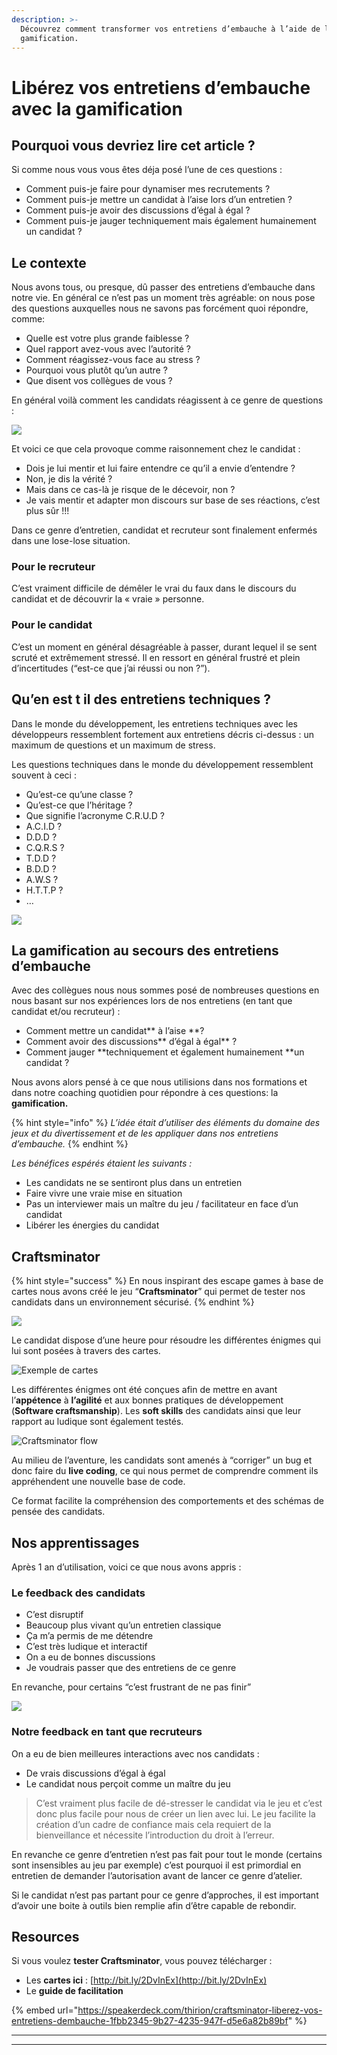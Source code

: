 ```yaml
---
description: >-
  Découvrez comment transformer vos entretiens d’embauche à l’aide de la
  gamification.
---
```


# Libérez vos entretiens d’embauche avec la gamification

## Pourquoi vous devriez lire cet article ?

Si comme nous vous vous êtes déja posé l’une de ces questions :

* Comment puis-je faire pour dynamiser mes recrutements ?
* Comment puis-je mettre un candidat à l’aise lors d’un entretien ?
* Comment puis-je avoir des discussions d’égal à égal ?
* Comment puis-je jauger techniquement mais également humainement un candidat ?

## Le contexte <a href="7f01" id="7f01"></a>

Nous avons tous, ou presque, dû passer des entretiens d’embauche dans notre vie. En général ce n’est pas un moment très agréable: on nous pose des questions auxquelles nous ne savons pas forcément quoi répondre, comme:

* Quelle est votre plus grande faiblesse ?
* Quel rapport avez-vous avec l’autorité ?
* Comment réagissez-vous face au stress ?
* Pourquoi vous plutôt qu’un autre ?
* Que disent vos collègues de vous ?

En général voilà comment les candidats réagissent à ce genre de questions :

![](<../.gitbook/assets/image (274).png>)

Et voici ce que cela provoque comme raisonnement chez le candidat :

* Dois je lui mentir et lui faire entendre ce qu’il a envie d’entendre ?
* Non, je dis la vérité ?
* Mais dans ce cas-là je risque de le décevoir, non ?
* Je vais mentir et adapter mon discours sur base de ses réactions, c’est plus sûr !!!

Dans ce genre d’entretien, candidat et recruteur sont finalement enfermés dans une lose-lose situation.

### Pour le recruteur <a href="e9ff" id="e9ff"></a>

C’est vraiment difficile de démêler le vrai du faux dans le discours du candidat et de découvrir la « vraie » personne.

### Pour le candidat <a href="95e3" id="95e3"></a>

C’est un moment en général désagréable à passer, durant lequel il se sent scruté et extrêmement stressé. Il en ressort en général frustré et plein d’incertitudes (“est-ce que j’ai réussi ou non ?”).

## Qu’en est t il des entretiens techniques ? <a href="5545" id="5545"></a>

Dans le monde du développement, les entretiens techniques avec les développeurs ressemblent fortement aux entretiens décris ci-dessus : un maximum de questions et un maximum de stress.

Les questions techniques dans le monde du développement ressemblent souvent à ceci :

* Qu’est-ce qu’une classe ?
* Qu’est-ce que l’héritage ?
* Que signifie l’acronyme C.R.U.D ?
* A.C.I.D ?
* D.D.D ?
* C.Q.R.S ?
* T.D.D ?
* B.D.D ?
* A.W.S ?
* H.T.T.P ?
* …

![](<../.gitbook/assets/image (275).png>)

## La gamification au secours des entretiens d’embauche <a href="4c2d" id="4c2d"></a>

Avec des collègues nous nous sommes posé de nombreuses questions en nous basant sur nos expériences lors de nos entretiens (en tant que candidat et/ou recruteur) :

* Comment mettre un candidat** à l’aise **?
* Comment avoir des discussions** d’égal à égal** ?
* Comment jauger **techniquement et également humainement **un candidat ?

Nous avons alors pensé à ce que nous utilisions dans nos formations et dans notre coaching quotidien pour répondre à ces questions: la **gamification.**

{% hint style="info" %}
_L’idée était d’utiliser des éléments du domaine des jeux et du divertissement et de les appliquer dans nos entretiens d’embauche._
{% endhint %}

_Les bénéfices espérés étaient les suivants :_

* Les candidats ne se sentiront plus dans un entretien
* Faire vivre une vraie mise en situation
* Pas un interviewer mais un maître du jeu / facilitateur en face d’un candidat
* Libérer les énergies du candidat

## Craftsminator <a href="271d" id="271d"></a>

{% hint style="success" %}
En nous inspirant des escape games à base de cartes nous avons créé le jeu “**Craftsminator**” qui permet de tester nos candidats dans un environnement sécurisé.
{% endhint %}

![](<../.gitbook/assets/image (276).png>)

Le candidat dispose d’une heure pour résoudre les différentes énigmes qui lui sont posées à travers des cartes.

![Exemple de cartes](<../.gitbook/assets/image (280).png>)

Les différentes énigmes ont été conçues afin de mettre en avant l’**appétence** à **l’agilité** et aux bonnes pratiques de développement (**Software craftsmanship**). Les **soft skills** des candidats ainsi que leur rapport au ludique sont également testés.

![Craftsminator flow](<../.gitbook/assets/image (279).png>)

Au milieu de l’aventure, les candidats sont amenés à “corriger” un bug et donc faire du **live coding**, ce qui nous permet de comprendre comment ils appréhendent une nouvelle base de code.

Ce format facilite la compréhension des comportements et des schémas de pensée des candidats.

## Nos apprentissages <a href="8576" id="8576"></a>

Après 1 an d’utilisation, voici ce que nous avons appris :

### Le feedback des candidats <a href="79b9" id="79b9"></a>

* C’est disruptif
* Beaucoup plus vivant qu’un entretien classique
* Ça m’a permis de me détendre
* C’est très ludique et interactif
* On a eu de bonnes discussions
* Je voudrais passer que des entretiens de ce genre

En revanche, pour certains “c’est frustrant de ne pas finir”

![](<../.gitbook/assets/image (278).png>)

### Notre feedback en tant que recruteurs <a href="6a10" id="6a10"></a>

On a eu de bien meilleures interactions avec nos candidats :

* De vrais discussions d’égal à égal
* Le candidat nous perçoit comme un maître du jeu

> C’est vraiment plus facile de dé-stresser le candidat via le jeu et c’est donc plus facile pour nous de créer un lien avec lui. Le jeu facilite la création d’un cadre de confiance mais cela requiert de la bienveillance et nécessite l’introduction du droit à l’erreur.

En revanche ce genre d’entretien n’est pas fait pour tout le monde (certains sont insensibles au jeu par exemple) c’est pourquoi il est primordial en entretien de demander l’autorisation avant de lancer ce genre d’atelier.

Si le candidat n’est pas partant pour ce genre d’approches, il est important d’avoir une boite à outils bien remplie afin d’être capable de rebondir.

## Resources

Si vous voulez **tester Craftsminator**, vous pouvez télécharger :

* Les **cartes ici** : [http://bit.ly/2DvInEx](http://bit.ly/2DvInEx)
* Le **guide de facilitation**

{% embed url="https://speakerdeck.com/thirion/craftsminator-liberez-vos-entretiens-dembauche-1fbb2345-9b27-4235-947f-d5e6a82b89bf" %}

****

****
